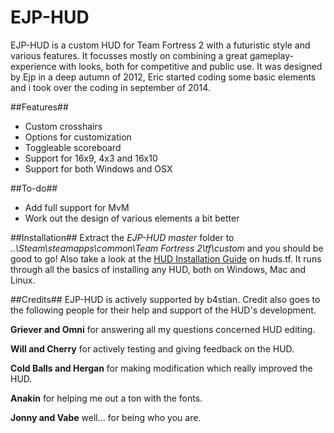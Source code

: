 EJP-HUD
=======

EJP-HUD is a custom HUD for Team Fortress 2 with a futuristic style and various features. It focusses mostly on combining a great gameplay-experience with looks, both for competitive and public use. It was designed by Ejp in a deep autumn of 2012, Eric started coding some basic elements and i took over the coding in september of 2014.  

##Features##
* Custom crosshairs
* Options for customization
* Toggleable scoreboard
* Support for 16x9, 4x3 and 16x10
* Support for both Windows and OSX

##To-do##
* Add full support for MvM
* Work out the design of various elements a bit better

##Installation##
Extract the *EJP-HUD master* folder to *..\Steam\steamapps\common\Team Fortress 2\tf\custom* and you should be good to go! 
Also take a look at the [HUD Installation Guide](http://huds.tf/guides/?guide=1/) on huds.tf. It runs through all the basics of installing any HUD, both on Windows, Mac and Linux.

##Credits##
EJP-HUD is actively supported by b4stian. Credit also goes to the following people for their help and support of the HUD's development.

**Griever and Omni** for answering all my questions concerned HUD editing.

**Will and Cherry** for actively testing and giving feedback on the HUD.

**Cold Balls and Hergan** for making modification which really improved the HUD.

**Anakin** for helping me out a ton with the fonts.

**Jonny and Vabe** well... for being who you are.


